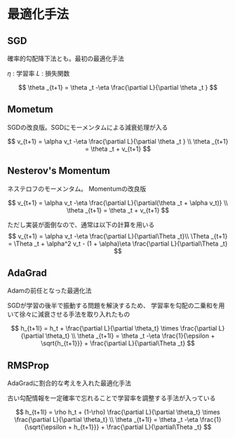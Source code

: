 # 最適化手法

## SGD

確率的勾配降下法とも。最初の最適化手法

$\eta$ : 学習率
$L$ : 損失関数

$$
\theta _{t+1} = \theta _t -\eta \frac{\partial L}{\partial \theta _t }
$$

## Mometum

SGDの改良版。SGDにモーメンタムによる減衰処理が入る

$$
v_{t+1} = \alpha v_t -\eta \frac{\partial L}{\partial \theta _t } \\
\theta _{t+1} = \theta _t + v_{t+1}
$$

## Nesterov's Momentum

ネステロフのモーメンタム。
Momentumの改良版

$$
v_{t+1} = \alpha v_t -\eta \frac{\partial L}{\partial(\theta _t + \alpha v_t)} \\
\theta _{t+1} = \theta _t + v_{t+1}
$$

ただし実装が面倒なので、通常は以下の計算を用いる
$$
v_{t+1} = \alpha v_t -\eta \frac{\partial L}{\partial\Theta _t}\\
\Theta _{t+1} = \Theta _t + \alpha^2 v_t - (1 + \alpha)\eta \frac{\partial L}{\partial\Theta _t}
$$

## AdaGrad

Adamの前任となった最適化法

SGDが学習の後半で振動する問題を解決するため、
学習率を勾配の二乗和を用いて徐々に減衰させる手法を取り入れたもの

$$
h_{t+1l} = h_t + \frac{\partial L}{\partial \theta_t} \times  \frac{\partial L}{\partial \theta_t}   \\
\theta _{t+1l} = \theta _t -\eta \frac{1}{\epsilon + \sqrt{h_{t+1}}} + \frac{\partial L}{\partial\Theta _t}
$$

## RMSProp

AdaGradに割合的な考えを入れた最適化手法

古い勾配情報を一定確率で忘れることで学習率を調整する手法が入っている

$$
h_{t+1l} = \rho h_t + (1-\rho) \frac{\partial L}{\partial \theta_t} \times  \frac{\partial L}{\partial \theta_t}   \\
\theta _{t+1l} = \theta _t -\eta \frac{1}{\sqrt{\epsilon + h_{t+1}}} + \frac{\partial L}{\partial\Theta _t}
$$
